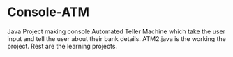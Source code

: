 # Console-ATM
Java Project making console Automated Teller Machine which take the user input and tell the user about their bank details.
ATM2.java is the working the project. Rest are the learning projects.
